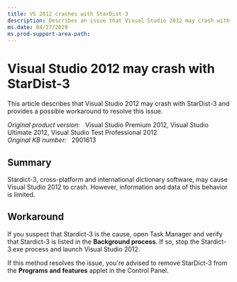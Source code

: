 ```yaml
---
title: VS 2012 crashes with StarDist-3
description: Describes an issue that Visual Studio 2012 may crash with StarDist-3.
ms.date: 04/27/2020
ms.prod-support-area-path:
---
```

# Visual Studio 2012 may crash with StarDist-3

This article describes that Visual Studio 2012 may crash with StarDist-3 and provides a possible workaround to resolve this issue.

_Original product version:_ &nbsp; Visual Studio Premium 2012, Visual Studio Ultimate 2012, Visual Studio Test Professional 2012  
_Original KB number:_ &nbsp; 2901613

## Summary

Stardict-3, cross-platform and international dictionary software, may cause Visual Studio 2012 to crash. However, information and data of this behavior is limited.

## Workaround

If you suspect that Stardict-3 is the cause, open Task Manager and verify that Stardict-3 is listed in the **Background process**. If so, stop the Stardict-3.exe process and launch Visual Studio 2012.

If this method resolves the issue, you're advised to remove StarDict-3 from the **Programs and features** applet in the Control Panel.
